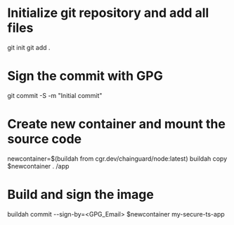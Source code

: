 # Initialize git repository and add all files
git init
git add .

# Sign the commit with GPG
git commit -S -m "Initial commit"

# Create new container and mount the source code
newcontainer=$(buildah from cgr.dev/chainguard/node:latest)
buildah copy $newcontainer . /app

# Build and sign the image
buildah commit --sign-by=<GPG_Email> $newcontainer my-secure-ts-app

